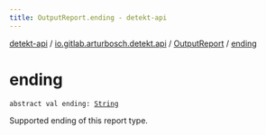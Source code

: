 ```yaml
---
title: OutputReport.ending - detekt-api
---
```


[detekt-api](../../index.html) / [io.gitlab.arturbosch.detekt.api](../index.html) / [OutputReport](index.html) / [ending](./ending.html)

# ending

`abstract val ending: `[`String`](https://kotlinlang.org/api/latest/jvm/stdlib/kotlin/-string/index.html)

Supported ending of this report type.

